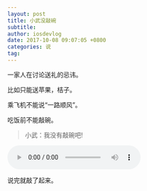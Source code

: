 ```yaml
---
layout: post
title: 小武没敲碗
subtitle: 
author: iosdevlog
date: 2017-10-08 09:07:05 +0800
categories: 说
tag: 
---
```


一家人在讨论送礼的忌讳。

比如只能送苹果，桔子。

乘飞机不能说“一路顺风”。

吃饭前不能敲碗。

> 小武：我没有敲碗吧!

<audio controls="controls">
<source src="https://firebasestorage.googleapis.com/v0/b/growth15-a8c59.appspot.com/o/2017%2F10%2F08%2F%E6%88%91%E6%B2%A1%E6%9C%89%E6%95%B2%E7%A2%97.mp3?alt=media&token=80256fd1-6567-4bb1-9997-5a687605d97b" type="audio/mpeg" />
您的浏览器不支持播放音频
</audio>

说完就敲了起来。
